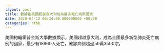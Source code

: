 ```yaml
---
layout: post
title: 數據指美國超越意大利成為最多死亡病例國家
date: 2020-04-12 00:34:09.000000000 +08:00
categories: rthk
---
```


美國約翰霍普金斯大學數據顯示，美國超越意大利，成為全國最多新型肺炎死亡病例的國家，最少有18860人死亡，確診病例超過50萬3500宗。
